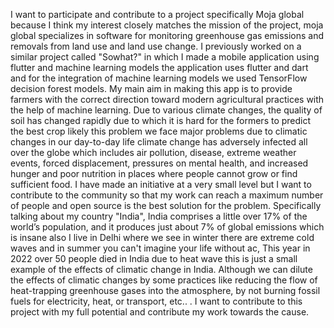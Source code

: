 I want to participate and contribute to a project specifically Moja global because I think my interest closely matches the mission of the project, moja global specializes in software for monitoring greenhouse gas emissions and removals from land use and land use change. I previously worked on a similar project called "Sowhat?" in which I made a mobile application using flutter and machine learning models the application uses flutter and dart and for the integration of machine learning models we used TensorFlow decision forest models. My main aim in making this app is to provide farmers with the correct direction toward modern agricultural practices with the help of machine learning. Due to various climate changes, the quality of soil has changed rapidly due to which it is hard for the formers to predict the best crop likely this problem we face major problems due to climatic changes in our day-to-day life climate change has adversely infected all over the globe which includes air pollution, disease, extreme weather events, forced displacement, pressures on mental health, and increased hunger and poor nutrition in places where people cannot grow or find sufficient food. I have made an initiative at a very small level but I want to contribute to the community so that my work can reach a maximum number of people and open source is the best solution for the problem. Specifically talking about my country "India", India comprises a little over 17% of the world’s population, and it produces just about 7% of global emissions which is insane also I live in Delhi where we see in winter there are extreme cold waves and in summer you can't imagine your life without ac, This year in 2022 over 50 people died in India due to heat wave this is just a small example of the effects of climatic change in India. Although we can dilute the effects of climatic changes by some practices like reducing the flow of heat-trapping greenhouse gases into the atmosphere, by not burning fossil fuels for electricity, heat, or transport, etc.. . I want to contribute to this project with my full potential and contribute my work towards the cause.
